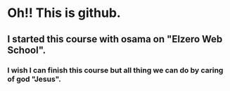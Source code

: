 # Oh!! This is github.
## I started this course with osama on "Elzero Web School".
### I wish I can finish this course but all thing we can do by caring of god "Jesus".
